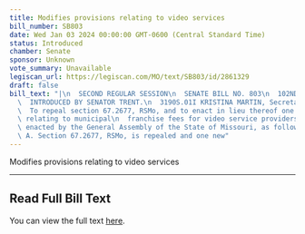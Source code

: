 ```yaml
---
title: Modifies provisions relating to video services
bill_number: SB803
date: Wed Jan 03 2024 00:00:00 GMT-0600 (Central Standard Time)
status: Introduced
chamber: Senate
sponsor: Unknown
vote_summary: Unavailable
legiscan_url: https://legiscan.com/MO/text/SB803/id/2861329
draft: false
bill_text: "|\n  SECOND REGULAR SESSION\n  SENATE BILL NO. 803\n  102ND GENERA L ASSEMBLY\n\
  \  INTRODUCED BY SENATOR TRENT.\n  3190S.01I KRISTINA MARTIN, Secretary\n  AN ACT\n\
  \  To repeal section 67.2677, RSMo, and to enact in lieu thereof one new section\
  \ relating to municipal\n  franchise fees for video service providers.\n  Be it\
  \ enacted by the General Assembly of the State of Missouri, as follows:\n  1 Section\
  \ A. Section 67.2677, RSMo, is repealed and one new"
---
```

Modifies provisions relating to video services

---

## Read Full Bill Text

You can view the full text [here](https://legiscan.com/MO/text/SB803/id/2861329).
